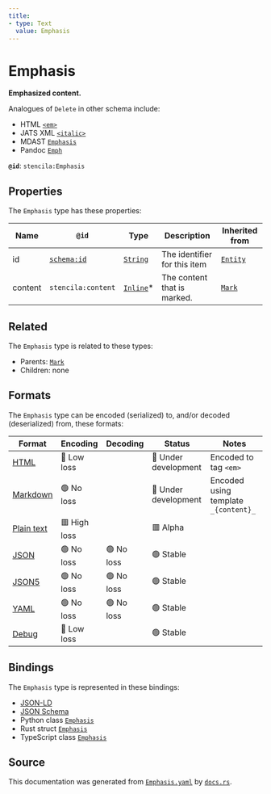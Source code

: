 ```yaml
---
title:
- type: Text
  value: Emphasis
---
```


# Emphasis

**Emphasized content.**

Analogues of `Delete` in other schema include:
  - HTML [`<em>`](https://developer.mozilla.org/en-US/docs/Web/HTML/Element/em)
  - JATS XML [`<italic>`](https://jats.nlm.nih.gov/archiving/tag-library/1.1/element/italic.html)
  - MDAST [`Emphasis`](https://github.com/syntax-tree/mdast#emphasis)
  - Pandoc [`Emph`](https://github.com/jgm/pandoc-types/blob/1.17.5.4/Text/Pandoc/Definition.hs#L256)


**`@id`**: `stencila:Emphasis`

## Properties

The `Emphasis` type has these properties:

| Name    | `@id`                                | Type                                                                 | Description                  | Inherited from                                                      |
| ------- | ------------------------------------ | -------------------------------------------------------------------- | ---------------------------- | ------------------------------------------------------------------- |
| id      | [`schema:id`](https://schema.org/id) | [`String`](https://stencila.dev/docs/reference/schema/data/string)   | The identifier for this item | [`Entity`](https://stencila.dev/docs/reference/schema/other/entity) |
| content | `stencila:content`                   | [`Inline`](https://stencila.dev/docs/reference/schema/prose/inline)* | The content that is marked.  | [`Mark`](https://stencila.dev/docs/reference/schema/prose/mark)     |

## Related

The `Emphasis` type is related to these types:

- Parents: [`Mark`](https://stencila.dev/docs/reference/schema/prose/mark)
- Children: none

## Formats

The `Emphasis` type can be encoded (serialized) to, and/or decoded (deserialized) from, these formats:

| Format                                                           | Encoding       | Decoding     | Status                 | Notes                                |
| ---------------------------------------------------------------- | -------------- | ------------ | ---------------------- | ------------------------------------ |
| [HTML](https://stencila.dev/docs/reference/formats/{name})       | 🔷 Low loss     |              | 🚧 Under development    | Encoded to tag `<em>`                |
| [Markdown](https://stencila.dev/docs/reference/formats/{name})   | 🟢 No loss      |              | 🚧 Under development    | Encoded using template `_{content}_` |
| [Plain text](https://stencila.dev/docs/reference/formats/{name}) | 🟥 High loss    |              | 🟥 Alpha                |                                      |
| [JSON](https://stencila.dev/docs/reference/formats/{name})       | 🟢 No loss      | 🟢 No loss    | 🟢 Stable               |                                      |
| [JSON5](https://stencila.dev/docs/reference/formats/{name})      | 🟢 No loss      | 🟢 No loss    | 🟢 Stable               |                                      |
| [YAML](https://stencila.dev/docs/reference/formats/{name})       | 🟢 No loss      | 🟢 No loss    | 🟢 Stable               |                                      |
| [Debug](https://stencila.dev/docs/reference/formats/{name})      | 🔷 Low loss     |              | 🟢 Stable               |                                      |

## Bindings

The `Emphasis` type is represented in these bindings:

- [JSON-LD](https://stencila.dev/Emphasis.jsonld)
- [JSON Schema](https://stencila.dev/Emphasis.schema.json)
- Python class [`Emphasis`](https://github.com/stencila/stencila/blob/main/python/stencila/types/emphasis.py)
- Rust struct [`Emphasis`](https://github.com/stencila/stencila/blob/main/rust/schema/src/types/emphasis.rs)
- TypeScript class [`Emphasis`](https://github.com/stencila/stencila/blob/main/typescript/src/types/Emphasis.ts)

## Source

This documentation was generated from [`Emphasis.yaml`](https://github.com/stencila/stencila/blob/main/schema/Emphasis.yaml) by [`docs.rs`](https://github.com/stencila/stencila/blob/main/rust/schema-gen/src/docs.rs).